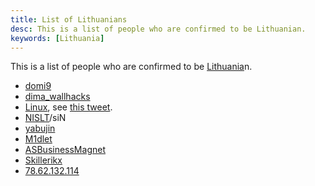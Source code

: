 ```yaml
---
title: List of Lithuanians
desc: This is a list of people who are confirmed to be Lithuanian.
keywords: [Lithuania]
---
```


This is a list of people who are confirmed to be [Lithuania]n.

* [domi9]
* [dima_wallhacks]
* [Linux], see [this tweet](https://x.com/Iinux/status/1702571514086740034).
* [NISLT]/siN
* [yabujin]
* [M1dlet]
* [ASBusinessMagnet]
* [Skillerikx]
* [78.62.132.114]
  
[Lithuania]: https://en.wikipedia.org/wiki/Lithuania
[domi9]: https://www.youtube.com/@domer_9
[dima_wallhacks]: https://www.youtube.com/@dima_aimbots
[Linux]: https://x.com/Iinux
[NISLT]: https://www.youtube.com/@NISLT
[yabujin]: https://www.reddit.com/r/YABUJIN/comments/143qrpj/who_the_fuck_is_yabujin/
[M1dlet]: https://soundcloud.com/m1dlet
[ASBusinessMagnet]: https://hitlerparody.fandom.com/wiki/ASBusinessMagnet
[Skillerikx]: https://youtube.com/@Skillerikx
[78.62.132.114]: 78.62.132.114:61982/
